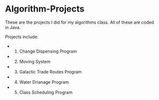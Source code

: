 # Algorithm-Projects
These are the projects I did for my algorithms class. All of these are coded in Java. 

Projects include:  
- 1. Change Dispensing Program
- 2. Moving System
- 3. Galactic Trade Routes Program
- 4. Water Drianage Program
- 5. Class Scheduling Program
